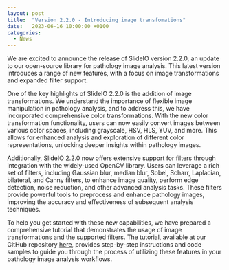 ```yaml
---
layout: post
title:  "Version 2.2.0 - Introducing image transfomations"
date:   2023-06-16 10:00:00 +0100
categories: 
  - News
---
```

We are excited to announce the release of SlideIO version 2.2.0, an update to our open-source library for pathology image analysis. This latest version introduces a range of new features, with a focus on image transformations and expanded filter support.
<!--more-->
One of the key highlights of SlideIO 2.2.0 is the addition of image transformations. We understand the importance of flexible image manipulation in pathology analysis, and to address this, we have incorporated comprehensive color transformations. With the new color transformation functionality, users can now easily convert images between various color spaces, including grayscale, HSV, HLS, YUV, and more. This allows for enhanced analysis and exploration of different color representations, unlocking deeper insights within pathology images.

Additionally, SlideIO 2.2.0 now offers extensive support for filters through integration with the widely-used OpenCV library. Users can leverage a rich set of filters, including Gaussian blur, median blur, Sobel, Scharr, Laplacian, bilateral, and Canny filters, to enhance image quality, perform edge detection, noise reduction, and other advanced analysis tasks. These filters provide powerful tools to preprocess and enhance pathology images, improving the accuracy and effectiveness of subsequent analysis techniques.

To help you get started with these new capabilities, we have prepared a comprehensive tutorial that demonstrates the usage of image transformations and the supported filters. The tutorial, available at our GitHub repository [here](https://github.com/Booritas/slideio-tutorial), provides step-by-step instructions and code samples to guide you through the process of utilizing these features in your pathology image analysis workflows.
